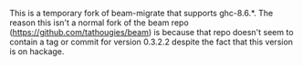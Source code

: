 This is a temporary fork of beam-migrate that supports ghc-8.6.*. The reason this isn't a normal fork of the beam repo (https://github.com/tathougies/beam) is because that repo doesn't seem to contain a tag or commit for version 0.3.2.2 despite the fact that this version is on hackage.
